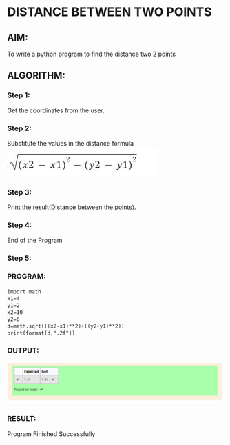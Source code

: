 # DISTANCE BETWEEN TWO POINTS

## AIM:
To write a python program to find the distance two 2 points
## ALGORITHM:
### Step 1: 
Get the coordinates from the user.
### Step 2:
 Substitute the values in the distance formula  ![formula](/formula.jpg)
### Step 3: 
Print the result(Distance between the points).
### Step 4: 
End of the Program
### Step 5: 
### PROGRAM:
~~~
import math
x1=4
y1=2
x2=10
y2=6
d=math.sqrt(((x2-x1)**2)+((y2-y1)**2))
print(format(d,".2f"))
~~~
### OUTPUT:
![GitHub Logo](/distance.png)



### RESULT:
Program Finished Successfully
